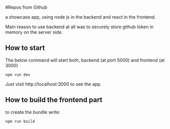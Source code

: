 #Repos from Github

a showcase app, using node js in the backend and react in the frontend.

Main reason to use backend at all was to securely store github token in memory on the server side.

## How to start

The below command will start both, backend (at port 5000) and frontend (at 3000)
```
npm run dev

```

Just visit http://localhost:3000 to see the app.


## How to build the frontend part

to create the bundle write:

```
npm run build
```